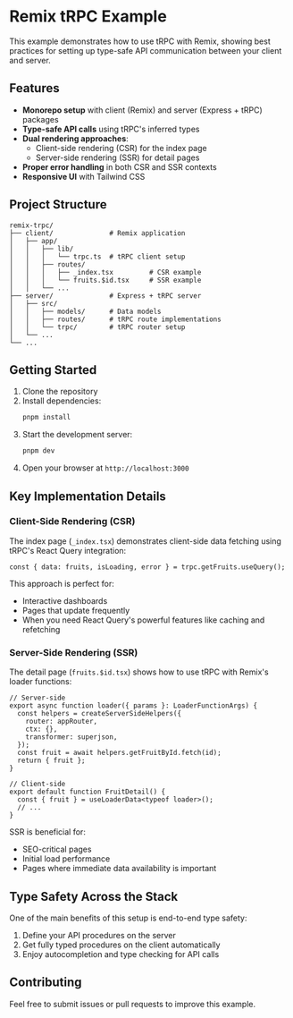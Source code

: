 # Remix tRPC Example

This example demonstrates how to use tRPC with Remix, showing best practices for setting up type-safe API communication between your client and server.

## Features

- **Monorepo setup** with client (Remix) and server (Express + tRPC) packages
- **Type-safe API calls** using tRPC's inferred types
- **Dual rendering approaches**:
  - Client-side rendering (CSR) for the index page
  - Server-side rendering (SSR) for detail pages
- **Proper error handling** in both CSR and SSR contexts
- **Responsive UI** with Tailwind CSS

## Project Structure

```
remix-trpc/
├── client/              # Remix application
│   ├── app/
│   │   ├── lib/
│   │   │   └── trpc.ts  # tRPC client setup
│   │   ├── routes/
│   │   │   ├── _index.tsx         # CSR example
│   │   │   └── fruits.$id.tsx     # SSR example
│   │   └── ...
├── server/              # Express + tRPC server
│   ├── src/
│   │   ├── models/      # Data models
│   │   ├── routes/      # tRPC route implementations
│   │   └── trpc/        # tRPC router setup
│   └── ...
└── ...
```

## Getting Started

1. Clone the repository
2. Install dependencies:
   ```bash
   pnpm install
   ```
3. Start the development server:
   ```bash
   pnpm dev
   ```
4. Open your browser at `http://localhost:3000`

## Key Implementation Details

### Client-Side Rendering (CSR)

The index page (`_index.tsx`) demonstrates client-side data fetching using tRPC's React Query integration:

```tsx
const { data: fruits, isLoading, error } = trpc.getFruits.useQuery();
```

This approach is perfect for:
- Interactive dashboards
- Pages that update frequently
- When you need React Query's powerful features like caching and refetching

### Server-Side Rendering (SSR)

The detail page (`fruits.$id.tsx`) shows how to use tRPC with Remix's loader functions:

```tsx
// Server-side
export async function loader({ params }: LoaderFunctionArgs) {
  const helpers = createServerSideHelpers({
    router: appRouter,
    ctx: {},
    transformer: superjson,
  });
  const fruit = await helpers.getFruitById.fetch(id);
  return { fruit };
}

// Client-side
export default function FruitDetail() {
  const { fruit } = useLoaderData<typeof loader>();
  // ...
}
```

SSR is beneficial for:
- SEO-critical pages
- Initial load performance
- Pages where immediate data availability is important

## Type Safety Across the Stack

One of the main benefits of this setup is end-to-end type safety:

1. Define your API procedures on the server
2. Get fully typed procedures on the client automatically
3. Enjoy autocompletion and type checking for API calls

## Contributing

Feel free to submit issues or pull requests to improve this example.